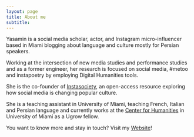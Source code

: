```yaml
---
layout: page
title: About me
subtitle: 
---
```



Yasamin is a social media scholar, actor, and Instagram micro-influencer based in Miami blogging about language and culture mostly for Persian speakers.

Working at the intersection of new media studies and performance studies and as a former engineer, her research is focused on social media, #metoo and instapoetry by employing Digital Humanities tools. 

She is the co-founder of [Instasociety](https://instasociety.org/), an open-access resource exploring how social media is changing popular culture.

She is a teaching assistant in University of Miami, teaching French, Italian and Persian language and currently works at the [Center for Humanities](https://humanities.miami.edu/) in University of Miami as a Ugrow fellow.

You want to know more and stay in touch? Visit my [Website](https://yasaminrezaei.com/)!

